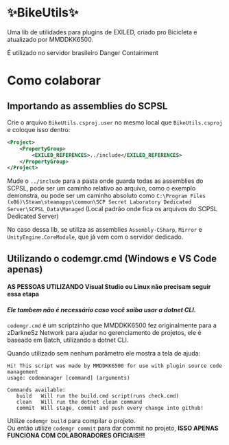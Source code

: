 # ✨BikeUtils✨
Uma lib de utilidades para plugins de EXILED, criado pro Bicicleta e atualizado por MMDDKK6500.

É utilizado no servidor brasileiro Danger Containment

# Como colaborar
## Importando as assemblies do SCPSL

Crie o arquivo `BikeUtils.csproj.user` no mesmo local que `BikeUtils.csproj` e coloque isso dentro:
```xml
<Project>
    <PropertyGroup>
        <EXILED_REFERENCES>../include</EXILED_REFERENCES>
    </PropertyGroup>
</Project>
```
Mude o `../include` para a pasta onde guarda todas as assemblies do SCPSL, pode ser um caminho relativo ao arquivo, como o exemplo demonstra, ou pode ser um caminho absoluto como `C:\Program Files (x86)\Steam\steamapps\common\SCP Secret Laboratory Dedicated Server\SCPSL_Data\Managed` (Local padrão onde fica os arquivos do SCPSL Dedicated Server)

No caso dessa lib, se utiliza as assemblies `Assembly-CSharp`, `Mirror` e `UnityEngine.CoreModule`, que já vem com o servidor dedicado.

## Utilizando o codemgr.cmd (Windows e VS Code apenas)
#### **AS PESSOAS UTILIZANDO Visual Studio ou Linux não precisam seguir essa etapa**
#### *Ele tambem não é necessário caso você saiba usar a dotnet CLI.*

`codemgr.cmd` é um scriptzinho que MMDDKK6500 fez originalmente para a zDarkneSz Network para ajudar no gerenciamento de projetos, ele é baseado em Batch, utilizando a dotnet CLI.

Quando utilizado sem nenhum parâmetro ele mostra a tela de ajuda:
```
Hi! This script was made by MMDDKK6500 for use with plugin source code management
usage: codemanager [command] (arguments)

Commands available:
   build   Will run the build.cmd script(runs check.cmd)
   clean   Will run the dotnet clean command
   commit  Will stage, commit and push every change into github!
```

Utilize `codemgr build` para compilar o projeto.<br>
Ou então utilize `codemgr commit` para dar commit no projeto, **ISSO APENAS FUNCIONA COM COLABORADORES OFICIAIS!!!**